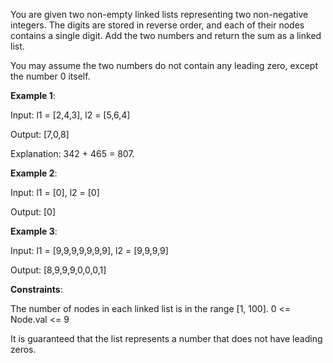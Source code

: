 You are given two non-empty linked lists representing two non-negative integers. The digits are stored in reverse order, and each of their nodes contains a single digit. Add the two numbers and return the sum as a linked list.

You may assume the two numbers do not contain any leading zero, except the number 0 itself.

__Example 1__:

Input: l1 = [2,4,3], l2 = [5,6,4]

Output: [7,0,8]

Explanation: 342 + 465 = 807.

__Example 2__:

Input: l1 = [0], l2 = [0]

Output: [0]

__Example 3__:

Input: l1 = [9,9,9,9,9,9,9], l2 = [9,9,9,9]

Output: [8,9,9,9,0,0,0,1]


__Constraints__:

The number of nodes in each linked list is in the range [1, 100].
0 <= Node.val <= 9

It is guaranteed that the list represents a number that does not have leading zeros.
